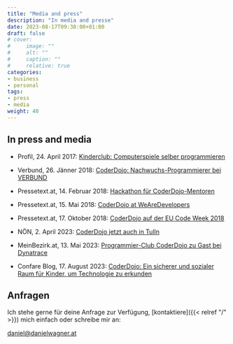 ```yaml
---
title: "Media and press"
description: "In media and presse"
date: 2023-08-17T09:38:00+01:00
draft: false
# cover:
#     image: ""
#     alt: ""
#     caption: ""
#     relative: true
categories:
- business
- personal
tags:
- press
- media
weight: 40
---
```


## In press and media

* Profil, 24. April 2017: [Kinderclub: Computerspiele selber programmieren](https://www.profil.at/wissenschaft/kinder-club-computerspiele-coderdojo-programmieren-8095147)

* Verbund, 26. Jänner 2018: [CoderDojo: Nachwuchs-Programmierer bei VERBUND](https://vreund.verbund.at/de-at/artikel/2018/01/26/coderdojo)

* Pressetext.at, 14. Februar 2018: [Hackathon für CoderDojo-Mentoren](https://www.pressetext.com/news/hackathon-fuer-coderdojo-mentoren.html)

* Pressetext.at, 15. Mai 2018: [CoderDojo at WeAreDevelopers](https://www.pressetext.com/news/coderdojo-at-wearedevelopers.html)

* Pressetext.at, 17. Oktober 2018: [CoderDojo auf der EU Code Week 2018](https://www.pressetext.com/news/coderdojo-auf-der-eu-code-week-2018.html)

* NÖN, 2. April 2023: [CoderDojo jetzt auch in Tulln](https://www.noen.at/tulln/programmier-club-coderdojo-jetzt-auch-in-tulln-tulln-361136638)

* MeinBezirk.at, 13. Mai 2023: [Programmier-Club CoderDojo zu Gast bei Dynatrace
](https://www.meinbezirk.at/wien/c-regionauten-community/programmier-club-coderdojo-zu-gast-bei-dynatrace_a6045705)

* Confare Blog, 17. August 2023: [CoderDojo: Ein sicherer und sozialer Raum für Kinder, um Technologie zu erkunden](https://confare.at/daniel-wagner-coderdojo-ein-sicherer-und-sozialer-raum-fuer-kinder-um-technologie-zu-erkunden/)

## Anfragen

Ich stehe gerne für deine Anfrage zur Verfügung, [kontaktiere]({{< relref "/" >}}) mich einfach oder schreibe mir an:

[daniel@danielwagner.at](mailto:daniel@danielwagner.at)
